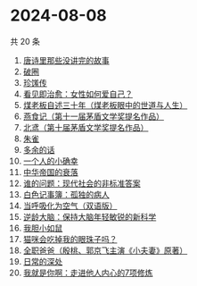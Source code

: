 # 2024-08-08

共 20 条

<!-- BEGIN WEREAD -->
<!-- 最后更新时间 2024-08-08 00:02:26 +0800 -->
1. [唐诗里那些没讲完的故事](https://weread.qq.com/web/bookDetail/a9732d50813ab90ecg012951)
1. [破圈](https://weread.qq.com/web/bookDetail/50c32af07277058150cb186)
1. [珍馐传](https://weread.qq.com/web/bookDetail/81f32a20813ab911cg012cfb)
1. [看见即治愈：女性如何爱自己？](https://weread.qq.com/web/bookDetail/d6f321e0813ab911bg011896)
1. [煤老板自述三十年（煤老板眼中的世道与人生）](https://weread.qq.com/web/bookDetail/87432450813ab9177g0110f5)
1. [燕食记（第十一届茅盾文学奖提名作品）](https://weread.qq.com/web/bookDetail/05f32020813ab9135g0152ff)
1. [北鸢（第十届茅盾文学奖提名作品）](https://weread.qq.com/web/bookDetail/bad32b607169946cbad8dad)
1. [朱雀](https://weread.qq.com/web/bookDetail/46f32170813ab9138g0188ca)
1. [多余的话](https://weread.qq.com/web/bookDetail/81b32810727dc96e81b8e14)
1. [一个人的小确幸](https://weread.qq.com/web/bookDetail/94632160813ab90b6g011868)
1. [中华帝国的衰落](https://weread.qq.com/web/bookDetail/0c8325e05d1f110c8edf190)
1. [谁的问题：现代社会的非标准答案](https://weread.qq.com/web/bookDetail/81632910813ab7f4ag0140ce)
1. [白色记事簿：孤独的病人](https://weread.qq.com/web/bookDetail/73332b10813ab909fg0175e6)
1. [当呼吸化为空气（双语版）](https://weread.qq.com/web/bookDetail/b4c3215072289563b4cc79b)
1. [逆龄大脑：保持大脑年轻敏锐的新科学](https://weread.qq.com/web/bookDetail/41c32a10729e73e141caad9)
1. [我胆小如鼠](https://weread.qq.com/web/bookDetail/276323e0813ab90a5g0144d7)
1. [猫咪会吃掉我的眼珠子吗？](https://weread.qq.com/web/bookDetail/61232210813ab7a00g0141ae)
1. [全职爸爸（殷桃、郭京飞主演《小夫妻》原著）](https://weread.qq.com/web/bookDetail/49e32fc07195277849ef13c)
1. [日常的深处](https://weread.qq.com/web/bookDetail/60d32150813ab872eg0185d3)
1. [我就是你啊：走进他人内心的7项修炼](https://weread.qq.com/web/bookDetail/6e032890813ab6b7ag0171a5)
<!-- END WEREAD -->